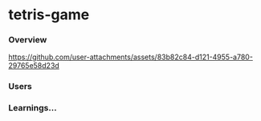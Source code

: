 # tetris-game

### Overview


https://github.com/user-attachments/assets/83b82c84-d121-4955-a780-29765e58d23d




### Users

### Learnings...
